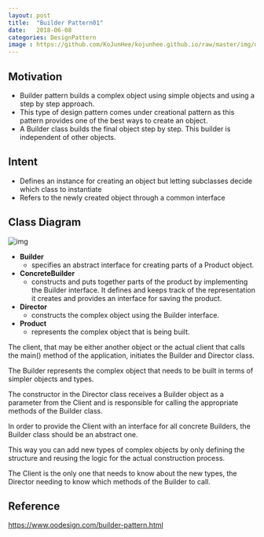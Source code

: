 ```yaml
---
layout: post
title:  "Builder Pattern01"
date:   2018-06-08
categories: DesignPattern
image : https://github.com/KoJunHee/kojunhee.github.io/raw/master/img/dpci.png
---
```


## Motivation

- Builder pattern builds a complex object using simple objects and using a step by step approach. 
- This type of design pattern comes under creational pattern as this pattern provides one of the best ways to create an object.
- A Builder class builds the final object step by step. This builder is independent of other objects.

## Intent

- Defines an instance for creating an object but letting subclasses decide which class to instantiate
- Refers to the newly created object through a common interface

## Class Diagram

![img](https://github.com/KoJunHee/kojunhee.github.io/raw/master/img/builderPattern01.png) 

- **Builder** 
  - specifies an abstract interface for creating parts of a Product object.
- **ConcreteBuilder** 
  - constructs and puts together parts of the product by implementing the Builder interface. It defines and keeps track of the representation it creates and provides an interface for saving the product.
- **Director**  
  - constructs the complex object using the Builder interface.
- **Product** 
  - represents the complex object that is being built.

The client, that may be either another object or the actual client that calls the main() method of the application, initiates the Builder and Director class. 

The Builder represents the complex object that needs to be built in terms of simpler objects and types. 

The constructor in the Director class receives a Builder object as a parameter from the Client and is responsible for calling the appropriate methods of the Builder class. 

In order to provide the Client with an interface for all concrete Builders, the Builder class should be an abstract one. 

This way you can add new types of complex objects by only defining the structure and reusing the logic for the actual construction process. 

The Client is the only one that needs to know about the new types, the Director needing to know which methods of the Builder to call.

## Reference

<https://www.oodesign.com/builder-pattern.html>

